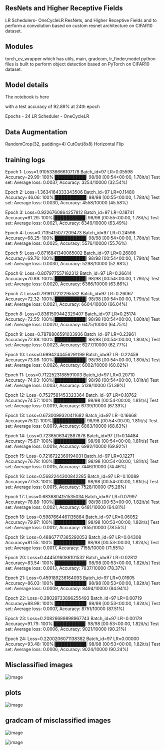 
## ResNets and Higher Receptive Fields
LR Schedulers- OneCycleLR ResNets, and Higher Receptive Fields and to perform a convolution based on custom resnet architecture on CIFAR10 dataset.

## Modules 
 torch_cv_wrapper which has utils, main, gradcom, lr_finder,model python files is built to perform object detection based on PyTorch on CIFAR10 dataset.


## Model details
The notebook is here 

with a test accuracy of 92.89% at 24th epoch

Epochs - 24
LR Scheduler - OneCycleLR

## Data Augmentation 

RandomCrop(32, padding=4)
CutOut(8x8)
Horizontal Flip
## training logs

Epoch 1:
Loss=1.9105336666107178 Batch_id=97 LR=0.05598 Accuracy=29.99: 100%|██████████| 98/98 [00:54<00:00,  1.78it/s]
Test set: Average loss: 0.0037, Accuracy: 3254/10000 (32.54%)

Epoch 2:
Loss=1.3634164333343506 Batch_id=97 LR=0.11480 Accuracy=46.06: 100%|██████████| 98/98 [00:55<00:00,  1.78it/s]
Test set: Average loss: 0.0030, Accuracy: 4558/10000 (45.58%)

Epoch 3:
Loss=0.9226760864257812 Batch_id=97 LR=0.18741 Accuracy=61.29: 100%|██████████| 98/98 [00:55<00:00,  1.78it/s]
Test set: Average loss: 0.0021, Accuracy: 6349/10000 (63.49%)

Epoch 4:
Loss=0.7135415077209473 Batch_id=97 LR=0.24596 Accuracy=68.25: 100%|██████████| 98/98 [00:54<00:00,  1.78it/s]
Test set: Average loss: 0.0025, Accuracy: 5576/10000 (55.76%)

Epoch 5:
Loss=0.8716841340065002 Batch_id=97 LR=0.26800 Accuracy=69.76: 100%|██████████| 98/98 [00:54<00:00,  1.79it/s]
Test set: Average loss: 0.0030, Accuracy: 5298/10000 (52.98%)

Epoch 6:
Loss=0.807977557182312 Batch_id=97 LR=0.26614 Accuracy=70.89: 100%|██████████| 98/98 [00:54<00:00,  1.79it/s]
Test set: Average loss: 0.0020, Accuracy: 6366/10000 (63.66%)

Epoch 7:
Loss=0.7919117212295532 Batch_id=97 LR=0.26067 Accuracy=72.32: 100%|██████████| 98/98 [00:54<00:00,  1.79it/s]
Test set: Average loss: 0.0021, Accuracy: 6604/10000 (66.04%)

Epoch 8:
Loss=0.8361509442329407 Batch_id=97 LR=0.25174 Accuracy=72.55: 100%|██████████| 98/98 [00:54<00:00,  1.80it/s]
Test set: Average loss: 0.0020, Accuracy: 6475/10000 (64.75%)

Epoch 9:
Loss=0.7878806591033936 Batch_id=97 LR=0.23961 Accuracy=72.88: 100%|██████████| 98/98 [00:54<00:00,  1.80it/s]
Test set: Average loss: 0.0023, Accuracy: 6277/10000 (62.77%)

Epoch 10:
Loss=0.6994244456291199 Batch_id=97 LR=0.22459 Accuracy=73.06: 100%|██████████| 98/98 [00:54<00:00,  1.80it/s]
Test set: Average loss: 0.0026, Accuracy: 6002/10000 (60.02%)

Epoch 11:
Loss=0.7122523188591003 Batch_id=97 LR=0.20710 Accuracy=74.03: 100%|██████████| 98/98 [00:54<00:00,  1.81it/s]
Test set: Average loss: 0.0037, Accuracy: 5139/10000 (51.39%)

Epoch 12:
Loss=0.7527581453323364 Batch_id=97 LR=0.18762 Accuracy=74.57: 100%|██████████| 98/98 [00:54<00:00,  1.81it/s]
Test set: Average loss: 0.0019, Accuracy: 6739/10000 (67.39%)

Epoch 13:
Loss=0.6730099320411682 Batch_id=97 LR=0.16668 Accuracy=75.12: 100%|██████████| 98/98 [00:54<00:00,  1.81it/s]
Test set: Average loss: 0.0019, Accuracy: 6863/10000 (68.63%)

Epoch 14:
Loss=0.7236506342887878 Batch_id=97 LR=0.14484 Accuracy=75.67: 100%|██████████| 98/98 [00:54<00:00,  1.81it/s]
Test set: Average loss: 0.0018, Accuracy: 6992/10000 (69.92%)

Epoch 15:
Loss=0.7216722369194031 Batch_id=97 LR=0.12271 Accuracy=76.78: 100%|██████████| 98/98 [00:54<00:00,  1.81it/s]
Test set: Average loss: 0.0015, Accuracy: 7446/10000 (74.46%)

Epoch 16:
Loss=0.5682244300842285 Batch_id=97 LR=0.10089 Accuracy=77.53: 100%|██████████| 98/98 [00:54<00:00,  1.81it/s]
Test set: Average loss: 0.0015, Accuracy: 7528/10000 (75.28%)

Epoch 17:
Loss=0.6836804151535034 Batch_id=97 LR=0.07997 Accuracy=78.88: 100%|██████████| 98/98 [00:53<00:00,  1.82it/s]
Test set: Average loss: 0.0021, Accuracy: 6481/10000 (64.81%)

Epoch 18:
Loss=0.5987664461135864 Batch_id=97 LR=0.06052 Accuracy=79.97: 100%|██████████| 98/98 [00:53<00:00,  1.82it/s]
Test set: Average loss: 0.0012, Accuracy: 7855/10000 (78.55%)

Epoch 19:
Loss=0.48867717385292053 Batch_id=97 LR=0.04308 Accuracy=81.55: 100%|██████████| 98/98 [00:53<00:00,  1.82it/s]
Test set: Average loss: 0.0017, Accuracy: 7155/10000 (71.55%)

Epoch 20:
Loss=0.4445016086101532 Batch_id=97 LR=0.02812 Accuracy=83.54: 100%|██████████| 98/98 [00:53<00:00,  1.82it/s]
Test set: Average loss: 0.0013, Accuracy: 7837/10000 (78.37%)

Epoch 21:
Loss=0.459189236164093 Batch_id=97 LR=0.01605 Accuracy=86.03: 100%|██████████| 98/98 [00:53<00:00,  1.82it/s]
Test set: Average loss: 0.0009, Accuracy: 8494/10000 (84.94%)

Epoch 22:
Loss=0.28029733896255493 Batch_id=97 LR=0.00719 Accuracy=88.98: 100%|██████████| 98/98 [00:53<00:00,  1.82it/s]
Test set: Average loss: 0.0007, Accuracy: 8751/10000 (87.51%)

Epoch 23:
Loss=0.20826689898967743 Batch_id=97 LR=0.00179 Accuracy=91.79: 100%|██████████| 98/98 [00:53<00:00,  1.82it/s]
Test set: Average loss: 0.0006, Accuracy: 9021/10000 (90.21%)

Epoch 24:
Loss=0.2200206071138382 Batch_id=97 LR=0.00000 Accuracy=93.48: 100%|██████████| 98/98 [00:53<00:00,  1.82it/s]
Test set: Average loss: 0.0006, Accuracy: 9024/10000 (90.24%)


## Misclassified images

![image](https://user-images.githubusercontent.com/45157166/144909422-733dd45b-deaf-43f9-b2a6-24d3e1d406cd.png)

## plots

![image](https://user-images.githubusercontent.com/45157166/144909519-fcc3747e-017f-409a-9596-4859614dc088.png)

## gradcam of misclassified images

![image](https://user-images.githubusercontent.com/45157166/144909634-dd5b80fe-c9b5-4fac-a619-04a000e97a39.png)

![image](https://user-images.githubusercontent.com/45157166/144909707-744219b9-cdc1-423b-bb55-0db130bcca68.png)




